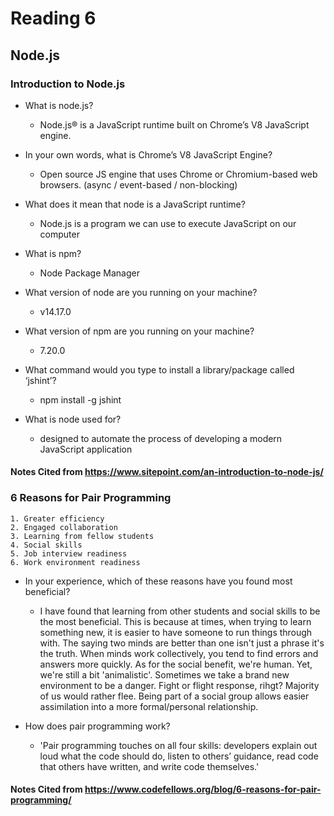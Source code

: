 # Reading 6

## Node.js

### Introduction to Node.js

- What is node.js?
  - Node.js® is a JavaScript runtime built on Chrome’s V8 JavaScript engine.

- In your own words, what is Chrome’s V8 JavaScript Engine?
  - Open source JS engine that uses Chrome or Chromium-based web browsers. (async / event-based / non-blocking)

- What does it mean that node is a JavaScript runtime?
  - Node.js is a program we can use to execute JavaScript on our computer

- What is npm?
  - Node Package Manager

- What version of node are you running on your machine?
  - v14.17.0

- What version of npm are you running on your machine?
  - 7.20.0

- What command would you type to install a library/package called ‘jshint’?
  - npm install -g jshint


- What is node used for?
  - designed to automate the process of developing a modern JavaScript application 

#### Notes Cited from https://www.sitepoint.com/an-introduction-to-node-js/


### 6 Reasons for Pair Programming

    1. Greater efficiency
    2. Engaged collaboration
    3. Learning from fellow students
    4. Social skills
    5. Job interview readiness
    6. Work environment readiness

- In your experience, which of these reasons have you found most beneficial?
  - I have found that learning from other students and social skills to be the most beneficial. This is because at times, when trying to learn something new, it is easier to have someone to run things through with. The saying two minds are better than one isn't just a phrase it's the truth. When minds work collectively, you tend to find errors and answers more quickly. As for the social benefit, we're human. Yet, we're still a bit 'animalistic'. Sometimes we take a brand new environment to be a danger. Fight or flight response, rihgt? Majority of us would rather flee. Being part of a social group allows easier assimilation into a more formal/personal relationship.

- How does pair programming work?
  - 'Pair programming touches on all four skills: developers explain out loud what the code should do, listen to others’ guidance, read code that others have written, and write code themselves.'


#### Notes Cited from https://www.codefellows.org/blog/6-reasons-for-pair-programming/
